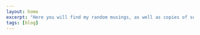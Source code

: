 ```yaml
---
layout: home
excerpt: "Here you will find my random musings, as well as copies of some of my school essays and papers. I hope you enjoy!"
tags: [blog]
---
```

